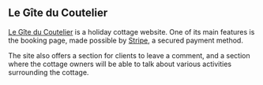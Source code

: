 ## Le Gîte du Coutelier

[Le Gîte du Coutelier](https://giteducoutelier.fr) is a holiday cottage website.
One of its main features is the booking page, made possible by 
[Stripe](https://stripe.com), a secured payment method.

The site also offers a section for clients to leave a comment, 
and a section where the cottage owners will be able to talk
 about various activities surrounding the cottage.